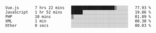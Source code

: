 <!--START_SECTION:waka-->

```text
Vue.js       7 hrs 22 mins   ███████████████████▒░░░░░   77.93 %
JavaScript   1 hr 52 mins    █████░░░░░░░░░░░░░░░░░░░░   19.86 %
PHP          10 mins         ▒░░░░░░░░░░░░░░░░░░░░░░░░   01.89 %
XML          1 min           ░░░░░░░░░░░░░░░░░░░░░░░░░   00.30 %
Other        0 secs          ░░░░░░░░░░░░░░░░░░░░░░░░░   00.03 %
```

<!--END_SECTION:waka-->
